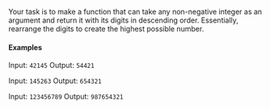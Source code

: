 Your task is to make a function that can take any non-negative integer as an argument and return it with its digits in descending order. Essentially, rearrange the digits to create the highest possible number.

#### Examples

Input: `42145` Output: `54421`

Input: `145263` Output: `654321`

Input: `123456789` Output: `987654321`